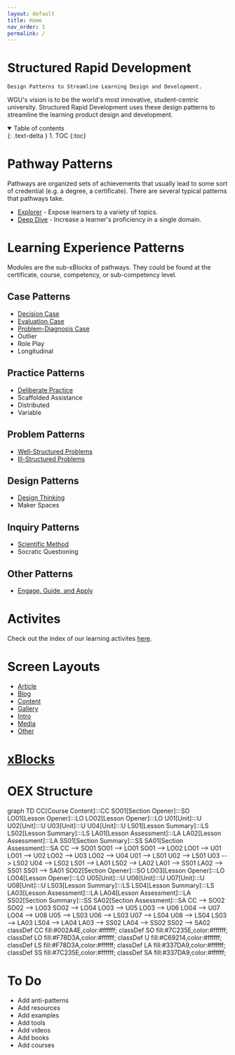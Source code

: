 ```yaml
---
layout: default
title: Home
nav_order: 1
permalink: /
---
```


# Structured Rapid Development

`Design Patterns to Streamline Learning Design and Development.`

WGU's vision is to be the world's most innovative, student-centric university. Structured Rapid Development uses these design patterns to streamline the learning product design and development.

<details open markdown="block">
  <summary>
    Table of contents
  </summary>
  {: .text-delta }
1. TOC
{:toc}
</details>

# Pathway Patterns

Pathways are organized sets of achievements that usually lead to some sort of credential (e.g. a degree, a certificate). There are several typical patterns that pathways take.

- [Explorer](./pathways/Explorer.md) - Expose learners to a variety of topics.
- [Deep Dive](./pathways/DeepDive.md) - Increase a learner's proficiency in a single domain.

# Learning Experience Patterns

Modules are the sub-xBlocks of pathways. They could be found at the certificate, course, competency, or sub-competency level.

## Case Patterns

- [Decision Case](./experiences/cases/DecisionCase.md) 
- [Evaluation Case](./experiences/cases/EvaluationCase.md) 
- [Problem-Diagnosis Case](./experiences/cases/ProblemDiagnosisCase.md) 
- Outlier
- Role Play
- Longitudinal

## Practice Patterns

- [Deliberate Practice](./experiences/practice/DeliberatePractice.md) 
- Scaffolded Assistance
- Distributed
- Variable

## Problem Patterns

- [Well-Structured Problems](./experiences/problems/WellStructuredProblem.md) 
- [Ill-Structured Problems](./experiences/problems/IllStructuredProblem.md) 

## Design Patterns

- [Design Thinking](./experiences/design/DesignThinking.md) 
- Maker Spaces

## Inquiry Patterns

- [Scientific Method](./experiences/inquiry/ScientificMethod.md) 
- Socratic Questioning

## Other Patterns

- [Engage, Guide, and Apply](./experiences/other/EngageGuideApply.md)

# Activites

Check out the index of our learning activites [here](./activities/README.md).

# Screen Layouts

- [Article](./layouts/Article.md)
- [Blog](./layouts/Blog.md)
- [Content](./layouts/Content.md)
- [Gallery](./layouts/Gallery.md)
- [Intro](./layouts/Intro.md)
- [Media](./layouts/Media.md)
- [Other](./layouts/Other.md)

# [xBlocks](./xBlocks/README.md)

# OEX Structure

<div class="mermaid">
graph TD
CC[Course Content]:::CC
SO01[Section Opener]:::SO
LO01[Lesson Opener]:::LO
LO02[Lesson Opener]:::LO
U01[Unit]:::U
U02[Unit]:::U
U03[Unit]:::U
U04[Unit]:::U
LS01[Lesson Summary]:::LS
LS02[Lesson Summary]:::LS
LA01[Lesson Assessment]:::LA
LA02[Lesson Assessment]:::LA
SS01[Section Summary]:::SS
SA01[Section Assessment]:::SA
CC --> SO01
SO01 --> LO01
SO01 --> LO02
LO01 --> U01
LO01 --> U02
LO02 --> U03
LO02 --> U04
U01 --> LS01
U02 --> LS01
U03 --> LS02
U04 --> LS02
LS01 --> LA01
LS02 --> LA02
LA01 --> SS01
LA02 --> SS01
SS01 --> SA01
SO02[Section Opener]:::SO
LO03[Lesson Opener]:::LO
LO04[Lesson Opener]:::LO
U05[Unit]:::U
U06[Unit]:::U
U07[Unit]:::U
U08[Unit]:::U
LS03[Lesson Summary]:::LS
LS04[Lesson Summary]:::LS
LA03[Lesson Assessment]:::LA
LA04[Lesson Assessment]:::LA
SS02[Section Summary]:::SS
SA02[Section Assessment]:::SA
CC --> SO02
SO02 --> LO03
SO02 --> LO04
LO03 --> U05
LO03 --> U06
LO04 --> U07
LO04 --> U08
U05 --> LS03
U06 --> LS03
U07 --> LS04
U08 --> LS04
LS03 --> LA03
LS04 --> LA04
LA03 --> SS02
LA04 --> SS02
SS02 --> SA02
classDef CC fill:#002A4E,color:#ffffff;
classDef SO fill:#7C235E,color:#ffffff;
classDef LO fill:#F78D3A,color:#ffffff;
classDef U fill:#C69214,color:#ffffff;
classDef LS fill:#F78D3A,color:#ffffff;
classDef LA fill:#337DA9,color:#ffffff;
classDef SS fill:#7C235E,color:#ffffff;
classDef SA fill:#337DA9,color:#ffffff;
</div>

# To Do

- Add anti-patterns
- Add resources
- Add examples
- Add tools
- Add videos
- Add books
- Add courses

